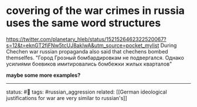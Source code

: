 # covering of the war crimes in russia uses the same word structures
https://twitter.com/planetary_hleb/status/1521526462322520067?s=12&t=eknGT2fjFNw5tcUJ8akIwA&utm_source=pocket_mylist
During Chechen war russian propaganda also said that chechens bombed themselfes.
"Город Грозный бомбардировкам не подвергался. Однако усилиями боевиков имитировались бомбежки жилых кварталов"

**maybe some more examples?**

---
status: #🌱
tags: #russian_aggression 
related: [[German ideological justifications for war are very similar to russian's]]